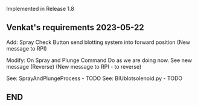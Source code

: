 
Implemented in Release 1.8

## Venkat's requirements 2023-05-22 

Add: Spray Check Button
    send blotting system into forward position
    (New message to RPI)

Modify: On Spray and Plunge Command
    Do as we are doing now.
    See new message (Reverse)
    (New message to RPI - to reverse)

See: SprayAndPlungeProcess - TODO
See: BIUblotsolenoid.py - TODO

## END

